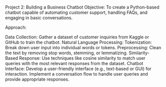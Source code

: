 Project 2: Building a Business Chatbot
Objective:
To create a Python-based chatbot capable of automating customer support, handling FAQs, and engaging in basic conversations.

Approach:

Data Collection: Gather a dataset of customer inquiries from Kaggle or GitHub to train the chatbot.
Natural Language Processing:
Tokenization: Break down user input into individual words or tokens.
Preprocessing: Clean the text by removing stop words, stemming, or lemmatizing.
Similarity-Based Response:
Use techniques like cosine similarity to match user queries with the most relevant responses from the dataset.
Chatbot Interface:
Develop a user-friendly interface (e.g., text-based or GUI) for interaction.
Implement a conversation flow to handle user queries and provide appropriate responses.
